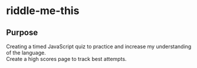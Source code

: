 # riddle-me-this

## Purpose
Creating a  timed JavaScript quiz to practice and increase my understanding of the language.  
Create a high scores page to track best attempts.


